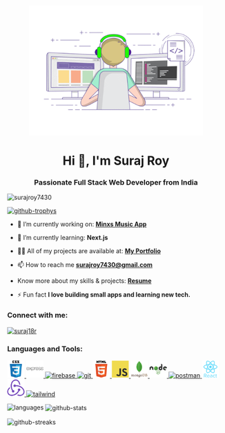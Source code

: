 <p align="center">
  <img src="https://raw.githubusercontent.com/mikonoid/mikonoid/main/images/gifs/coder3.gif" alt="coding gif" width="80%" height="300" />
</p>

<h1 align="center">Hi 👋, I'm Suraj Roy</h1>
<h3 align="center">Passionate Full Stack Web Developer from India</h3>

<p align="left"> <img src="https://komarev.com/ghpvc/?username=surajroy7430&label=Profile%20views&color=0e75b6&style=flat" alt="surajroy7430" /> </p>

<p align="left"> <a href="https://github.com/ryo-ma/github-profile-trophy"><img src="https://github-profile-trophy.vercel.app/?username=surajroy7430&theme=monokai&column=4&row=1" alt="github-trophys" /></a> </p>

- 🔭 I’m currently working on: [**Minxs Music App**](https://github.com/surajroy7430/MINXS-MUSIC--REACT-APP)

- 🌱 I’m currently learning: **Next.js**

- 👨‍💻 All of my projects are available at: [**My Portfolio**](https://surajroy7430.github.io/)

- 📫 How to reach me **surajroy7430@gmail.com**

- Know more about my skills & projects: [**Resume**](https://drive.google.com/file/d/15eS9qj-i6UwQn_g5Th-_Rxq1It34uM0A/view?usp=drive_link)

- ⚡ Fun fact **I love building small apps and learning new tech.**

<h3 align="left">Connect with me:</h3>
<p align="left">
<a href="https://linkedin.com/in/suraj18r" target="blank"><img align="center" src="https://raw.githubusercontent.com/rahuldkjain/github-profile-readme-generator/master/src/images/icons/Social/linked-in-alt.svg" alt="suraj18r" height="30" width="40" /></a>
</p>

<h3 align="left">Languages and Tools:</h3>
<p align="left"> <a href="https://www.w3schools.com/css/" target="_blank" rel="noreferrer"> <img src="https://raw.githubusercontent.com/devicons/devicon/master/icons/css3/css3-original-wordmark.svg" alt="css3" width="40" height="40"/> </a> <a href="https://expressjs.com" target="_blank" rel="noreferrer"> <img src="https://raw.githubusercontent.com/devicons/devicon/master/icons/express/express-original-wordmark.svg" alt="express" width="40" height="40"/> </a> <a href="https://firebase.google.com/" target="_blank" rel="noreferrer"> <img src="https://www.vectorlogo.zone/logos/firebase/firebase-icon.svg" alt="firebase" width="40" height="40"/> </a> <a href="https://git-scm.com/" target="_blank" rel="noreferrer"> <img src="https://www.vectorlogo.zone/logos/git-scm/git-scm-icon.svg" alt="git" width="40" height="40"/> </a> <a href="https://www.w3.org/html/" target="_blank" rel="noreferrer"> <img src="https://raw.githubusercontent.com/devicons/devicon/master/icons/html5/html5-original-wordmark.svg" alt="html5" width="40" height="40"/> </a> <a href="https://developer.mozilla.org/en-US/docs/Web/JavaScript" target="_blank" rel="noreferrer"> <img src="https://raw.githubusercontent.com/devicons/devicon/master/icons/javascript/javascript-original.svg" alt="javascript" width="40" height="40"/> </a> <a href="https://www.mongodb.com/" target="_blank" rel="noreferrer"> <img src="https://raw.githubusercontent.com/devicons/devicon/master/icons/mongodb/mongodb-original-wordmark.svg" alt="mongodb" width="40" height="40"/> </a> <a href="https://nodejs.org" target="_blank" rel="noreferrer"> <img src="https://raw.githubusercontent.com/devicons/devicon/master/icons/nodejs/nodejs-original-wordmark.svg" alt="nodejs" width="40" height="40"/> </a> <a href="https://postman.com" target="_blank" rel="noreferrer"> <img src="https://www.vectorlogo.zone/logos/getpostman/getpostman-icon.svg" alt="postman" width="40" height="40"/> </a> <a href="https://reactjs.org/" target="_blank" rel="noreferrer"> <img src="https://raw.githubusercontent.com/devicons/devicon/master/icons/react/react-original-wordmark.svg" alt="react" width="40" height="40"/> </a> <a href="https://redux.js.org" target="_blank" rel="noreferrer"> <img src="https://raw.githubusercontent.com/devicons/devicon/master/icons/redux/redux-original.svg" alt="redux" width="40" height="40"/> </a> <a href="https://tailwindcss.com/" target="_blank" rel="noreferrer"> <img src="https://www.vectorlogo.zone/logos/tailwindcss/tailwindcss-icon.svg" alt="tailwind" width="40" height="40"/> </a> </p>

<p><img align="left" src="https://github-readme-stats.vercel.app/api/top-langs/?username=surajroy7430&theme=tokyonight&hide_border=true&layout=compact" alt="languages" /></p>

<p>&nbsp;<img align="center" src="https://github-readme-stats.vercel.app/api?username=surajroy7430&show_icons=true&theme=tokyonight&hide_border=true" alt="github-stats" /></p>

<p><img align="center" src="https://github-readme-streak-stats.herokuapp.com/?user=surajroy7430&theme=tokyonight&hide_border=true" alt="github-streaks" /></p>
